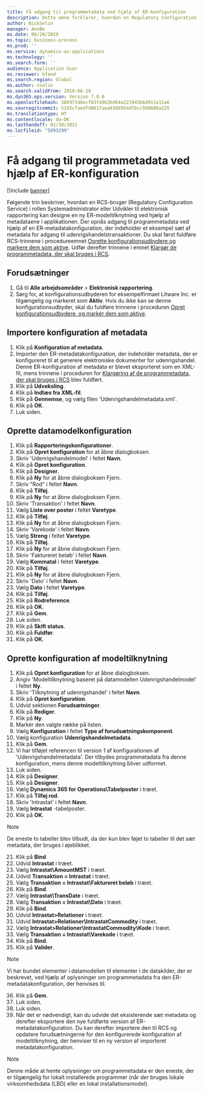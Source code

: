 ```yaml
---
title: Få adgang til programmetadata ved hjælp af ER-konfiguration
description: Dette emne forklarer, hvordan en Regulatory Configuration Service-bruger kan designe en ny elektronisk rapporteringsmodel ved hjælp af metadata.
author: NickSelin
manager: AnnBe
ms.date: 06/28/2019
ms.topic: business-process
ms.prod: ''
ms.service: dynamics-ax-applications
ms.technology: ''
ms.search.form: ''
audience: Application User
ms.reviewer: kfend
ms.search.region: Global
ms.author: nselin
ms.search.validFrom: 2019-06-28
ms.dyn365.ops.version: Version 7.0.0
ms.openlocfilehash: 58697148ecf83f4962bd64a221945b6d911e11a6
ms.sourcegitcommit: 5192cfaedfd861faea63d8954d7bcc500608a225
ms.translationtype: HT
ms.contentlocale: da-DK
ms.lasthandoff: 01/30/2021
ms.locfileid: "5093299"
---
```

# <a name="access-application-metadata-by-using-er-configuration"></a>Få adgang til programmetadata ved hjælp af ER-konfiguration

[!include [banner](../../includes/banner.md)]

Følgende trin beskriver, hvordan en RCS-bruger (Regulatory Configuration Service) i rollen Systemadministrator eller Udvikler til elektronisk rapportering kan designe en ny ER-modeltilknytning ved hjælp af metadataene i applikationen. Der opnås adgang til programmetadata ved hjælp af en ER-metadatakonfiguration, der indeholder et eksempel sæt af metadata for adgang til udenrigshandelstransaktioner. Du skal først fuldføre RCS-trinnene i procedureemnet [Oprette konfigurationsudbydere og markere dem som aktive](er-configuration-provider-mark-it-active-2016-11.md). Udfør derefter trinnene i emnet [Klargør de programmetadata, der skal bruges i RCS](prepare-application-metadata-rcs.md).

## <a name="prerequisites"></a>Forudsætninger
1. Gå til **Alle arbejdsområder** > **Elektronisk rapportering**. 
2. Sørg for, at konfigurationsudbyderen for eksempelfirmaet Litware Inc. er tilgængelig og markeret som **Aktiv**. Hvis du ikke kan se denne konfigurationsudbyder, skal du fuldføre trinnene i proceduren [Opret konfigurationsudbydere, og markér dem som aktive](er-configuration-provider-mark-it-active-2016-11.md). 

## <a name="import-metadata-configuration"></a>Importere konfiguration af metadata 
1. Klik på **Konfiguration af metadata**. 
2. Importer den ER-metadatakonfiguration, der indeholder metadata, der er konfigureret til at generere elektroniske dokumenter for udenrigshandel. Denne ER-konfiguration af metadata er blevet eksporteret som en XML-fil, mens trinnene i proceduren for [Klargøring af de programmetadata, der skal bruges i RCS](prepare-application-metadata-rcs.md) blev fuldført. 
3. Klik på **Udveksling**. 
4. Klik på **Indlæs fra XML-fil**. 
5. Klik på **Gennemse**, og vælg filen 'Udenrigshandelmetadata.xml'. 
6. Klik på **OK**. 
7. Luk siden. 

## <a name="create-data-model-configuration"></a>Oprette datamodelkonfiguration
1. Klik på **Rapporteringskonfigurationer**. 
2. Klik på **Opret konfiguration** for at åbne dialogboksen. 
3. Skriv 'Udenrigshandelmodel' i feltet **Navn**. 
4. Klik på **Opret konfiguration**. 
5. Klik på **Designer**. 
6. Klik på **Ny** for at åbne dialogboksen Fjern. 
7. Skriv "Rod" i feltet **Navn**. 
8. Klik på **Tilføj**. 
9. Klik på **Ny** for at åbne dialogboksen Fjern. 
10.    Skriv 'Transaktion' i feltet **Navn**. 
11.    Vælg **Liste over poster** i feltet **Varetype**. 
12.    Klik på **Tilføj**. 
13.    Klik på **Ny** for at åbne dialogboksen Fjern. 
14.    Skriv 'Varekode' i feltet **Navn**. 
15.    Vælg **Streng** i feltet **Varetype**. 
16.    Klik på **Tilføj**. 
17.    Klik på **Ny** for at åbne dialogboksen Fjern. 
18.    Skriv 'Faktureret beløb' i feltet **Navn**. 
19.    Vælg **Kommatal** i feltet **Varetype**. 
20.    Klik på **Tilføj**. 
21.    Klik på **Ny** for at åbne dialogboksen Fjern. 
22.    Skriv 'Dato' i feltet **Navn**. 
23.    Vælg **Dato** i feltet **Varetype**. 
24.    Klik på **Tilføj**. 
25.    Klik på **Rodreference**. 
26.    Klik på **OK**. 
27.    Klik på **Gem**. 
28.    Luk siden. 
29.    Klik på **Skift status**. 
30.    Klik på **Fuldfør**. 
31.    Klik på **OK**. 

## <a name="create-model-mapping-configuration"></a>Oprette konfiguration af modeltilknytning 
1. Klik på **Opret konfiguration** for at åbne dialogboksen. 
2. Angiv 'Modeltilknytning baseret på datamodellen Udenrigshandelmodel' i feltet **Ny**. 
3. Skriv 'Tilknytning af udenrigshandel' i feltet **Navn**. 
4. Klik på **Opret konfiguration**. 
5. Udvid sektionen **Forudsætninger**. 
6. Klik på **Rediger**. 
7. Klik på **Ny**. 
8. Markér den valgte række på listen. 
9. Vælg **Konfiguration** i feltet **Type af forudsætningskomponent**. 
10.    Vælg konfiguration **Udenrigshandelmetadata**. 
11.    Klik på **Gem**. 
12.    Vi har tilføjet referencen til version 1 af konfigurationen af 'Udenrigshandelmetadata'. Der tilbydes programmetadata fra denne konfiguration, mens denne modeltilknytning bliver udformet. 
13.    Luk siden. 
14.    Klik på **Designer**. 
15.    Klik på **Designer**. 
16.    Vælg **Dynamics 365 for Operations\Tabelposter** i træet. 
17.    Klik på **Tilføj rod**. 
18.    Skriv 'Intrastat' i feltet **Navn**. 
19.    Vælg **Intrastat** -tabelposter. 
20.    Klik på **OK**. 

> [!NOTE]
> De eneste to tabeller blev tilbudt, da der kun blev føjet to tabeller til det sæt metadata, der bruges i øjeblikket. 

21.    Klik på **Bind**. 
22.    Udvid **Intrastat** i træet. 
23.    Vælg **Intrastat\AmountMST** i træet. 
24.    Udvid **Transaktion = Intrastat** i træet. 
25.    Vælg **Transaktion = Intrastat\Faktureret beløb** i træet. 
26.    Klik på **Bind**. 
27.    Vælg **Intrastat\TransDate** i træet. 
28.    Vælg **Transaktion = Intrastat\Dato** i træet. 
29.    Klik på **Bind**. 
30.    Udvid **Intrastat\>Relationer** i træet. 
31.    Udvid **Intrastat\>Relationer\IntrastatCommodity** i træet. 
32.    Vælg **Intrastat\>Relationer\IntrastatCommodity\Kode** i træet. 
33.    Vælg **Transaktion = Intrastat\Varekode** i træet. 
34.    Klik på **Bind**. 
35.    Klik på **Valider**. 

> [!NOTE]
> Vi har bundet elementer i datamodellen til elementer i de datakilder, der er beskrevet, ved hjælp af oplysninger om programmetadata fra den ER-metadatakonfiguration, der henvises til. 
36.    Klik på **Gem**. 
37.    Luk siden. 
38.    Luk siden. 
39.    Når det er nødvendigt, kan du udvide det eksisterende sæt metadata og derefter eksportere den nye fuldførte version af ER-metadatakonfiguration. Du kan derefter importere den til RCS og opdatere forudsætningerne for den konfigurerede konfiguration af modeltilknytning, der henviser til en ny version af importeret metadatakonfiguration. 

> [!NOTE]
> Denne måde at hente oplysninger om programmetadata er den eneste, der er tilgængelig for lokalt installerede programmer (når der bruges lokale virksomhedsdata (LBD) eller en lokal installationsmodel).
        
